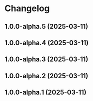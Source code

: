 # Changelog

<!-- You should *NOT* be adding new change log entries to this file.
     You should create a file in the news directory instead.
     For helpful instructions, please see:
     https://6.docs.plone.org/volto/developer-guidelines/contributing.html#create-a-pull-request
-->

<!-- towncrier release notes start -->

## 1.0.0-alpha.5 (2025-03-11)

## 1.0.0-alpha.4 (2025-03-11)

## 1.0.0-alpha.3 (2025-03-11)

## 1.0.0-alpha.2 (2025-03-11)

## 1.0.0-alpha.1 (2025-03-11)
